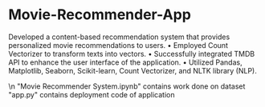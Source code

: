 # Movie-Recommender-App
Developed a content-based recommendation system that provides personalized movie recommendations to
users.
• Employed Count Vectorizer to transform texts into vectors.
• Successfully integrated TMDB API to enhance the user interface of the application.
• Utilized Pandas, Matplotlib, Seaborn, Scikit-learn, Count Vectorizer, and NLTK library (NLP).

\n
"Movie Recommender System.ipynb" contains work done on dataset  
"app.py" contains deployment code of application
